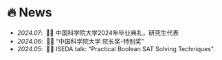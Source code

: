 # 🔥 News
- *2024.07*: &nbsp;🎉🎉 中国科学院大学2024年毕业典礼，研究生代表
- *2024.06*: &nbsp;🎉🎉 “中国科学院大学 院长奖-特别奖”
- *2024.05*: &nbsp;🎉🎉 ISEDA talk: "Practical Boolean SAT Solving Techniques".